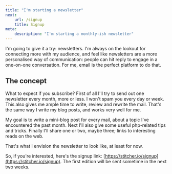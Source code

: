 ```yaml
---
title: "I'm starting a newsletter"
next:
    url: /signup
    title: Signup
meta:
    description: "I'm starting a monthly-ish newsletter"
---
```


I'm going to give it a try: newsletters. 
I'm always on the lookout for connecting more with my audience, 
and feel like newsletters are a more personalised way of communication: 
people can hit reply to engage in a one-on-one conversation.
For me, email is the perfect platform to do that.

## The concept

What to expect if you subscribe?
First of all I'll try to send out one newsletter every month, more or less.
I won't spam you every day or week.
This also gives me ample time to write, review and rewrite the mail. 
That's the same way I write my blog posts, and works very well for me.

My goal is to write a mini-blog post for every mail, 
about a topic I've encountered the past month. 
Next I'll also give some useful php-related tips and tricks. 
Finally I'll share one or two, maybe three; links to interesting reads on the web.

That's what I envision the newsletter to look like, at least for now.

So, if you're interested, here's the signup link: [https://stitcher.io/signup](https://stitcher.io/signup). 
The first edition will be sent sometime in the next two weeks.
